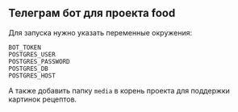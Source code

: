## Телеграм бот для проекта food

Для запуска нужно указать переменные окружения:

    BOT_TOKEN
    POSTGRES_USER
    POSTGRES_PASSWORD
    POSTGRES_DB
    POSTGRES_HOST


А также добавить папку `media` в корень проекта для поддержки картинок рецептов.
